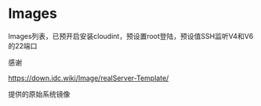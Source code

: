# Images

Images列表，已预开启安装cloudint，预设置root登陆，预设值SSH监听V4和V6的22端口

感谢

https://down.idc.wiki/Image/realServer-Template/

提供的原始系统镜像
